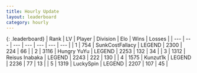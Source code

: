 ```yaml
---
title: Hourly Update
layout: leaderboard
category: hourly
---
```


{: .leaderboard}
| Rank | LV | Player | Division | Elo | Wins | Losses |
| --- | --- | --- | --- | --- | --- | --- |
| <span data-change="0">1</span> | 754 | <span title="ID: 402846">SunkCostFallacy</span> | LEGEND | <span data-change="0">2300</span> | <span data-change="0">224</span> | <span data-change="0">66</span> |
| <span data-change="1">2</span> | 3116 | <span title="ID: 164871">Hungry YuYu</span> | LEGEND | <span data-change="15">2253</span> | <span data-change="2">132</span> | <span data-change="0">34</span> |
| <span data-change="-1">3</span> | 1312 | <span title="ID: 451068">Reisus Inabaka</span> | LEGEND | <span data-change="0">2243</span> | <span data-change="0">222</span> | <span data-change="0">130</span> |
| <span data-change="0">4</span> | 1575 | <span title="ID: 392407">Kunzut1k</span> | LEGEND | <span data-change="8">2236</span> | <span data-change="1">77</span> | <span data-change="0">13</span> |
| <span data-change="0">5</span> | 1319 | <span title="ID: 498412">LuckySpin</span> | LEGEND | <span data-change="0">2207</span> | <span data-change="0">107</span> | <span data-change="0">45</span> |